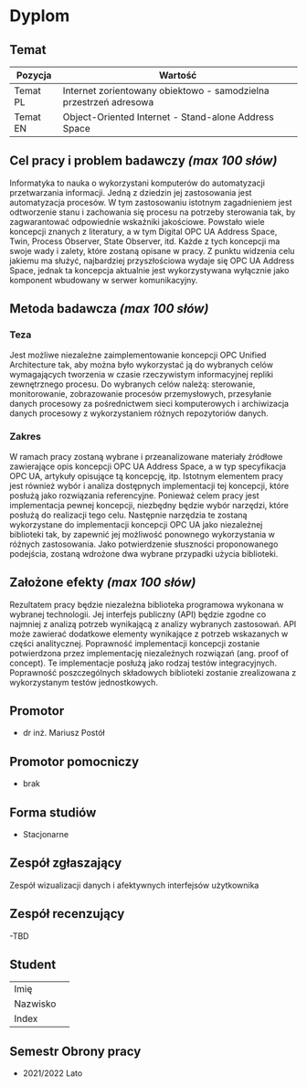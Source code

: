 # Dyplom

## Temat

| Pozycja  | Wartość                                                           |
| -------- | ----------------------------------------------------------------- |
| Temat PL | Internet zorientowany obiektowo - samodzielna przestrzeń adresowa |
| Temat EN | Object-Oriented Internet - Stand-alone Address Space              |

## Cel pracy i problem badawczy _(max 100 słów)_

Informatyka to nauka o wykorzystani komputerów do automatyzacji przetwarzania informacji. Jedną z dziedzin jej zastosowania jest automatyzacja procesów. W tym zastosowaniu istotnym zagadnieniem jest odtworzenie stanu i zachowania się procesu na potrzeby sterowania tak, by zagwarantować odpowiednie wskaźniki jakościowe. Powstało wiele koncepcji znanych z literatury, a w tym Digital OPC UA Address Space, Twin, Process Observer, State Observer, itd. Każde z tych koncepcji ma swoje wady i zalety, które zostaną opisane w pracy. Z punktu widzenia celu jakiemu ma służyć, najbardziej przyszłościowa wydaje się OPC UA Address Space, jednak ta koncepcja aktualnie jest wykorzystywana wyłącznie jako komponent wbudowany w serwer komunikacyjny.

## Metoda badawcza _(max 100 słów)_

### Teza

Jest możliwe niezależne zaimplementowanie koncepcji OPC Unified Architecture tak, aby można było wykorzystać ją do wybranych celów wymagających tworzenia w czasie rzeczywistym informacyjnej repliki zewnętrznego procesu. Do wybranych celów należą: sterowanie, monitorowanie, zobrazowanie procesów przemysłowych, przesyłanie danych procesowy za pośrednictwem sieci komputerowych i archiwizacja danych procesowy z wykorzystaniem różnych repozytoriów danych.

### Zakres

W ramach pracy zostaną wybrane i przeanalizowane materiały źródłowe zawierające opis koncepcji OPC UA Address Space, a w typ specyfikacja OPC UA, artykuły opisujące tą koncepcję, itp. Istotnym elementem pracy jest również wybór i analiza dostępnych implementacji tej koncepcji, które posłużą jako rozwiązania referencyjne. Ponieważ celem pracy jest implementacja pewnej koncepcji, niezbędny będzie wybór narzędzi, które posłużą do realizacji tego celu. Następnie narzędzia te zostaną wykorzystane do implementacji koncepcji OPC UA jako niezależnej biblioteki tak, by zapewnić jej możliwość ponownego wykorzystania w różnych zastosowania. Jako potwierdzenie słuszności proponowanego podejścia, zostaną wdrożone dwa wybrane przypadki użycia biblioteki.

## Założone efekty _(max 100 słów)_

Rezultatem pracy będzie niezależna biblioteka programowa wykonana w wybranej technologii. Jej interfejs publiczny (API) będzie zgodne co najmniej z analizą potrzeb wynikającą z analizy wybranych zastosowań. API może zawierać dodatkowe elementy wynikające z potrzeb wskazanych w części analitycznej. Poprawność implementacji koncepcji zostanie potwierdzona przez implementację niezależnych rozwiązań (ang. proof of concept). Te implementacje posłużą jako rodzaj testów integracyjnych. Poprawność poszczególnych składowych biblioteki zostanie zrealizowana z wykorzystanym testów jednostkowych.

## Promotor

- dr inż. Mariusz Postół

## Promotor pomocniczy

- brak

## Forma studiów

- Stacjonarne

## Zespół zgłaszający

Zespół wizualizacji danych i afektywnych interfejsów użytkownika

## Zespół recenzujący

-TBD

## Student

|          |     |
| -------- | --- |
| Imię     |     |
| Nazwisko |     |
| Index    |     |

## Semestr Obrony pracy

- 2021/2022 Lato
